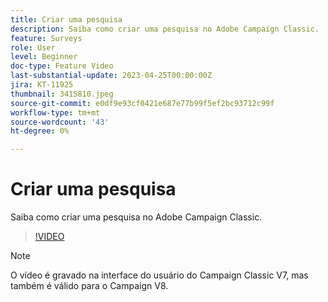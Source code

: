 ```yaml
---
title: Criar uma pesquisa
description: Saiba como criar uma pesquisa no Adobe Campaign Classic.
feature: Surveys
role: User
level: Beginner
doc-type: Feature Video
last-substantial-update: 2023-04-25T00:00:00Z
jira: KT-11925
thumbnail: 3415810.jpeg
source-git-commit: e0df9e93cf0421e687e77b99f5ef2bc93712c99f
workflow-type: tm+mt
source-wordcount: '43'
ht-degree: 0%

---
```



# Criar uma pesquisa

Saiba como criar uma pesquisa no Adobe Campaign Classic.

>[!VIDEO](https://video.tv.adobe.com/v/3415810/?learn=on)

>[!NOTE]
>O vídeo é gravado na interface do usuário do Campaign Classic V7, mas também é válido para o Campaign V8.

